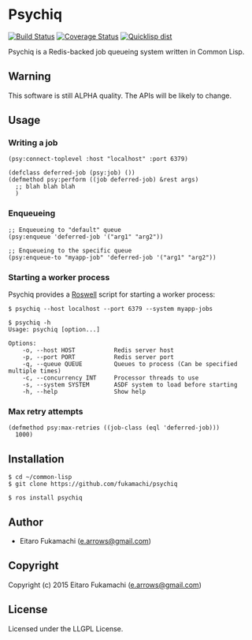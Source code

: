 # Psychiq

[![Build Status](https://travis-ci.org/fukamachi/psychiq.svg?branch=master)](https://travis-ci.org/fukamachi/psychiq)
[![Coverage Status](https://coveralls.io/repos/fukamachi/psychiq/badge.svg?branch=master)](https://coveralls.io/r/fukamachi/psychiq)
[![Quicklisp dist](http://quickdocs.org/badge/psychiq.svg)](http://quickdocs.org/psychiq/)

Psychiq is a Redis-backed job queueing system written in Common Lisp.

## Warning

This software is still ALPHA quality. The APIs will be likely to change.

## Usage

### Writing a job

```common-lisp
(psy:connect-toplevel :host "localhost" :port 6379)

(defclass deferred-job (psy:job) ())
(defmethod psy:perform ((job deferred-job) &rest args)
  ;; blah blah blah
  )
```

### Enqueueing

```common-lisp
;; Enqueueing to "default" queue
(psy:enqueue 'deferred-job '("arg1" "arg2"))

;; Enqueueing to the specific queue
(psy:enqueue-to "myapp-job" 'deferred-job '("arg1" "arg2"))
```

### Starting a worker process

Psychiq provides a [Roswell](https://github.com/snmsts/roswell) script for starting a worker process:

```
$ psychiq --host localhost --port 6379 --system myapp-jobs
```

```
$ psychiq -h
Usage: psychiq [option...]

Options:
    -o, --host HOST           Redis server host
    -p, --port PORT           Redis server port
    -q, --queue QUEUE         Queues to process (Can be specified multiple times)
    -c, --concurrency INT     Processor threads to use
    -s, --system SYSTEM       ASDF system to load before starting
    -h, --help                Show help
```

### Max retry attempts

```common-lisp
(defmethod psy:max-retries ((job-class (eql 'deferred-job)))
  1000)
```

## Installation

```
$ cd ~/common-lisp
$ git clone https://github.com/fukamachi/psychiq
```

```
$ ros install psychiq
```

## Author

* Eitaro Fukamachi (e.arrows@gmail.com)

## Copyright

Copyright (c) 2015 Eitaro Fukamachi (e.arrows@gmail.com)

## License

Licensed under the LLGPL License.
